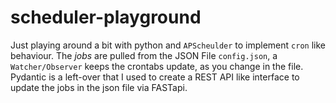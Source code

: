 # scheduler-playground

Just playing around a bit with python and `APScheulder` to implement `cron` like behaviour. The _jobs_ are pulled from the JSON File `config.json`, a `Watcher/Observer` keeps the crontabs update, as you change
in the file. Pydantic is a left-over that I used to create a REST API like interface to update the jobs in the json file via FASTapi.

